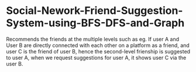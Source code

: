 # Social-Nework-Friend-Suggestion-System-using-BFS-DFS-and-Graph

Recommends the friends at the multiple levels such as 
eg. If user A and User B are directly connected with each other on a platform as a friend, and user C is the friend of user B, hence the second-level frienship is suggested to user A, when we request suggestions for user A, it shows user C via the user B.
